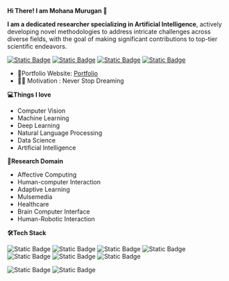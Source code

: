 **Hi There! I am Mohana Murugan 👋**

**I am a dedicated researcher specializing in Artificial Intelligence**, actively developing novel methodologies to address intricate challenges across diverse fields, with the goal of making significant contributions to top-tier scientific endeavors.

 [![Static Badge](https://img.shields.io/badge/mohanamurukan%40gmail.com-red?logo=gmail&logoColor=white)](mailto:mohanamurukan@gmail.com) [![Static Badge](https://img.shields.io/badge/Mohana%20Murugan-blue?logo=google%20scholar&logoColor=white)](https://scholar.google.com/citations?user=DTGvo_sAAAAJ&hl=en&authuser=1) [![Static Badge](https://img.shields.io/badge/Mohana%20Murugan-%20green?logo=ResearchGate&logoColor=white)](https://www.researchgate.net/profile/Mohana-Murugan) [![Static Badge](https://img.shields.io/badge/Mohana%20Murugan-blue?logo=linkedin&logoColor=white)](https://www.linkedin.com/in/mohana-m-84a435231?utm_source=share&utm_campaign=share_via&utm_content=profile&utm_medium=android_app)

- 🎯Portfolio Website: [Portfolio]()
- 👩‍💻 Motivation : Never Stop Dreaming 
 
**💻Things I love** 
   - Computer Vision 
   - Machine Learning
   - Deep Learning
   - Natural Language Processing
   - Data Science
   - Artificial Intelligence
     
**📌Research Domain**
   - Affective Computing
   - Human-computer Interaction
   - Adaptive Learning
   - Mulsemedia
   - Healthcare
   - Brain Computer Interface
   - Human-Robotic Interaction



**🛠️Tech Stack**
  
 ![Static Badge](https://img.shields.io/badge/Python-black?logo=python) ![Static Badge](https://img.shields.io/badge/scikit-learn-black?logo=scikit-learn) ![Static Badge](https://img.shields.io/badge/TensorFlow-black?logo=TensorFlow) ![Static Badge](https://img.shields.io/badge/Keras-black?logo=Keras) ![Static Badge](https://img.shields.io/badge/PyTorch-black?logo=PyTorch) ![Static Badge](https://img.shields.io/badge/HTML5-black?logo=HTML5) ![Static Badge](https://img.shields.io/badge/CSS3-black?logo=CSS3)

![Static Badge](https://img.shields.io/badge/MySQL-black?logo=MySQL) ![Static Badge](https://img.shields.io/badge/Git-black?logo=Git)

<!---
Mohana-AI/Mohana-AI is a ✨ special ✨ repository because its `README.md` (this file) appears on your GitHub profile.
You can click the Preview link to take a look at your changes.
--->
